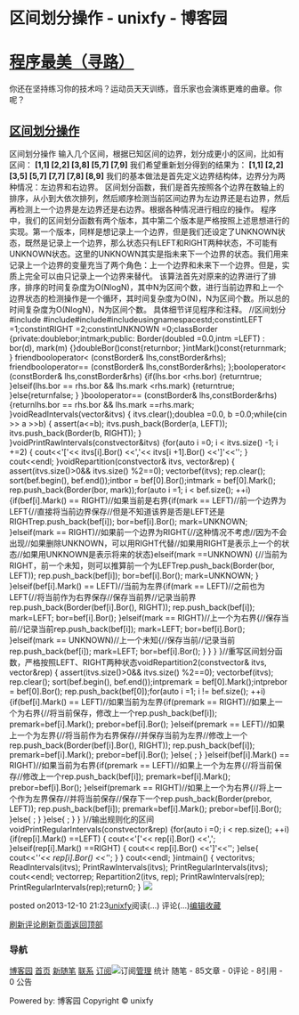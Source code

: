 
# 区间划分操作 - unixfy - 博客园
# [程序最美（寻路）](https://www.cnblogs.com/unixfy/)
你还在坚持练习你的技术吗？运动员天天训练，音乐家也会演练更难的曲章。你呢？
## [区间划分操作](https://www.cnblogs.com/unixfy/p/3468209.html)
区间划分操作
输入几个区间，根据已知区间的边界，划分成更小的区间，比如有区间：
**[1,1] [2,2] [3,8] [5,7] [7,9]**
我们希望重新划分得到的结果为：
**[1,1] [2,2] [3,5] [5,7] [7,7] [7,8] [8,9]**
我们的基本做法是首先定义边界结构体，边界分为两种情况：左边界和右边界。
区间划分函数，我们是首先按照各个边界在数轴上的排序，从小到大依次排列，然后顺序检测当前区间边界为左边界还是右边界，然后再检测上一个边界是左边界还是右边界。根据各种情况进行相应的操作。
程序中，我们的区间划分函数有两个版本，其中第二个版本是严格按照上述思想进行的实现。第一个版本，同样是想记录上一个边界，但是我们还设定了UNKNOWN状态，既然是记录上一个边界，那么状态只有LEFT和RIGHT两种状态，不可能有UNKNOWN状态。这里的UNKNOWN其实是指未来下一个边界的状态。我们用来记录上一个边界的变量充当了两个角色：上一个边界和未来下一个边界。但是，实质上完全可以由只记录上一个边界来替代。
该算法首先对原来的边界进行了排序，排序的时间复杂度为O(NlogN)，其中N为区间个数，进行当前边界和上一个边界状态的检测操作是一个循环，其时间复杂度为O(N)，N为区间个数。所以总的时间复杂度为O(NlogN)，N为区间个数。
具体细节详见程序和注释。
//区间划分\#include <iostream>\#include<vector>\#include<algorithm>\#include<cassert>usingnamespacestd;constintLEFT    =1;constintRIGHT   =2;constintUNKNOWN =0;classBorder
{private:doublebor;intmark;public:
    Border(doubled =0.0,intm =LEFT) : bor(d), mark(m) {}doubleBor()const{returnbor;
    }intMark()const{returnmark;
    }
    friendbooloperator<  (constBorder& lhs,constBorder&rhs);
    friendbooloperator== (constBorder& lhs,constBorder&rhs);
};booloperator< (constBorder& lhs,constBorder&rhs)
{if(lhs.bor <rhs.bor)
    {returntrue;
    }elseif(lhs.bor == rhs.bor && lhs.mark <rhs.mark)
    {returntrue;
    }else{returnfalse;
    }
}booloperator== (constBorder& lhs,constBorder&rhs)
{returnlhs.bor == rhs.bor && lhs.mark ==rhs.mark;
}voidReadIntervals(vector<Border>&itvs)
{
    itvs.clear();doublea =0.0, b =0.0;while(cin >> a >>b)
    {
        assert(a<=b);
        itvs.push_back(Border(a, LEFT));
        itvs.push_back(Border(b, RIGHT));
    }
}voidPrintRawIntervals(constvector<Border>&itvs)
{for(auto i =0; i < itvs.size() -1; i +=2)
    {
        cout<<'['<< itvs[i].Bor() <<','<< itvs[i +1].Bor() <<']'<<'';
    }
    cout<<endl;
}voidRepartition(constvector<Border>& itvs, vector<Border>&rep)
{
    assert(itvs.size()>0&& itvs.size() %2==0);
    vector<Border>bef(itvs);
    rep.clear();
    sort(bef.begin(), bef.end());intbor  = bef[0].Bor();intmark = bef[0].Mark();
    rep.push_back(Border(bor, mark));for(auto i =1; i < bef.size(); ++i)
    {if(bef[i].Mark() == RIGHT)//如果当前是右界{if(mark == LEFT)//前一个边界为LEFT{//直接将当前边界保存//但是不知道该界是否是LEFT还是RIGHTrep.push_back(bef[i]);
                bor=bef[i].Bor();
                mark=UNKNOWN;
            }elseif(mark == RIGHT)//如果前一个边界为RIGHT{//这种情况不考虑//因为不会出现//如果删除UNKNOWN，可以用RIGHT代替//如果用RIGHT是表示上一个的状态//如果用UNKNOWN是表示将来的状态}elseif(mark ==UNKNOWN)
            {//当前为RIGHT，前一个未知，则可以推算前一个为LEFTrep.push_back(Border(bor, LEFT));
                rep.push_back(bef[i]);
                bor=bef[i].Bor();
                mark=UNKNOWN;
            }
        }elseif(bef[i].Mark() == LEFT)//当前为左界{if(mark == LEFT)//之前也为LEFT{//将当前作为右界保存//保存当前界//记录当前界rep.push_back(Border(bef[i].Bor(), RIGHT));
                rep.push_back(bef[i]);
                mark=LEFT;
                bor=bef[i].Bor();
            }elseif(mark == RIGHT)//上一个为右界{//保存当前//记录当前rep.push_back(bef[i]);
                mark=LEFT;
                bor=bef[i].Bor();
            }elseif(mark == UNKNOWN)//上一个未知{//保存当前//记录当前rep.push_back(bef[i]);
                mark=LEFT;
                bor=bef[i].Bor();
            }
        }
    }
}//重写区间划分函数，严格按照LEFT、RIGHT两种状态voidRepartition2(constvector<Border>& itvs, vector<Border>&rep)
{
    assert(itvs.size()>0&& itvs.size() %2==0);
    vector<Border>bef(itvs);
    rep.clear();
    sort(bef.begin(), bef.end());intpremark = bef[0].Mark();intprebor  = bef[0].Bor();
    rep.push_back(bef[0]);for(auto i =1; i != bef.size(); ++i)
    {if(bef[i].Mark() == LEFT)//如果当前为左界{if(premark == RIGHT)//如果上一个为右界{//将当前保存，修改上一个rep.push_back(bef[i]);
                premark=bef[i].Mark();
                prebor=bef[i].Bor();
            }elseif(premark == LEFT)//如果上一个为左界{//将当前作为右界保存//并保存当前为左界//修改上一个rep.push_back(Border(bef[i].Bor(), RIGHT));
                rep.push_back(bef[i]);
                premark=bef[i].Mark();
                prebor=bef[i].Bor();
            }else{
                ;
            }
        }elseif(bef[i].Mark() == RIGHT)//如果当前为右界{if(premark == LEFT)//如果上一个为左界{//将当前保存//修改上一个rep.push_back(bef[i]);
                premark=bef[i].Mark();
                prebor=bef[i].Bor();
            }elseif(premark == RIGHT)//如果上一个为右界{//将上一个作为左界保存//并将当前保存//保存下一个rep.push_back(Border(prebor, LEFT));
                rep.push_back(bef[i]);
                premark=bef[i].Mark();
                prebor=bef[i].Bor();
            }else{
                ;
            }
        }else{
            ;
        }
    }
}//输出规则化的区间voidPrintRegularIntervals(constvector<Border>&rep)
{for(auto i =0; i < rep.size(); ++i)
    {if(rep[i].Mark() ==LEFT)
        {
            cout<<'['<< rep[i].Bor() <<',';
        }elseif(rep[i].Mark() ==RIGHT)
        {
            cout<< rep[i].Bor() <<']'<<'';
        }else{
            cout<<'*'<< rep[i].Bor() <<'*';
        }
    }
    cout<<endl;
}intmain()
{
    vector<Border>itvs;
    ReadIntervals(itvs);
    PrintRawIntervals(itvs);
    PrintRegularIntervals(itvs);
    cout<<endl;
    vector<Border>rep;
    Repartition2(itvs, rep);
    PrintRawIntervals(rep);
    PrintRegularIntervals(rep);return0;
}
![](https://images0.cnblogs.com/blog/463570/201312/10212201-04a3524aaee6433d907bd3a3f6099d11.jpg)




posted on2013-12-10 21:23[unixfy](https://www.cnblogs.com/unixfy/)阅读(...) 评论(...)[编辑](https://i.cnblogs.com/EditPosts.aspx?postid=3468209)[收藏](#)


[刷新评论](javascript:void(0);)[刷新页面](#)[返回顶部](#top)







### 导航
[博客园](https://www.cnblogs.com/)
[首页](https://www.cnblogs.com/unixfy/)
[新随笔](https://i.cnblogs.com/EditPosts.aspx?opt=1)
[联系](https://msg.cnblogs.com/send/unixfy)
[订阅](https://www.cnblogs.com/unixfy/rss)![订阅](//www.cnblogs.com/images/xml.gif)[管理](https://i.cnblogs.com/)
统计
随笔 - 85文章 - 0评论 - 8引用 - 0
公告

Powered by:
博客园
Copyright © unixfy
